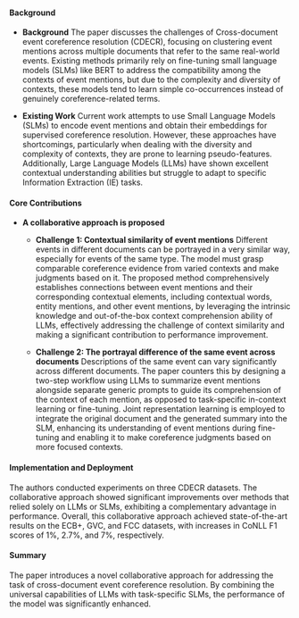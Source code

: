 #### Background
- **Background**
  The paper discusses the challenges of Cross-document event coreference resolution (CDECR), focusing on clustering event mentions across multiple documents that refer to the same real-world events. Existing methods primarily rely on fine-tuning small language models (SLMs) like BERT to address the compatibility among the contexts of event mentions, but due to the complexity and diversity of contexts, these models tend to learn simple co-occurrences instead of genuinely coreference-related terms.
  
- **Existing Work**
  Current work attempts to use Small Language Models (SLMs) to encode event mentions and obtain their embeddings for supervised coreference resolution. However, these approaches have shortcomings, particularly when dealing with the diversity and complexity of contexts, they are prone to learning pseudo-features. Additionally, Large Language Models (LLMs) have shown excellent contextual understanding abilities but struggle to adapt to specific Information Extraction (IE) tasks.

#### Core Contributions
  - **A collaborative approach is proposed**
    - **Challenge 1: Contextual similarity of event mentions**
      Different events in different documents can be portrayed in a very similar way, especially for events of the same type. The model must grasp comparable coreference evidence from varied contexts and make judgments based on it. The proposed method comprehensively establishes connections between event mentions and their corresponding contextual elements, including contextual words, entity mentions, and other event mentions, by leveraging the intrinsic knowledge and out-of-the-box context comprehension ability of LLMs, effectively addressing the challenge of context similarity and making a significant contribution to performance improvement.
      
    - **Challenge 2: The portrayal difference of the same event across documents**
      Descriptions of the same event can vary significantly across different documents. The paper counters this by designing a two-step workflow using LLMs to summarize event mentions alongside separate generic prompts to guide its comprehension of the context of each mention, as opposed to task-specific in-context learning or fine-tuning. Joint representation learning is employed to integrate the original document and the generated summary into the SLM, enhancing its understanding of event mentions during fine-tuning and enabling it to make coreference judgments based on more focused contexts.

#### Implementation and Deployment
The authors conducted experiments on three CDECR datasets. The collaborative approach showed significant improvements over methods that relied solely on LLMs or SLMs, exhibiting a complementary advantage in performance. Overall, this collaborative approach achieved state-of-the-art results on the ECB+, GVC, and FCC datasets, with increases in CoNLL F1 scores of 1%, 2.7%, and 7%, respectively.

#### Summary
The paper introduces a novel collaborative approach for addressing the task of cross-document event coreference resolution. By combining the universal capabilities of LLMs with task-specific SLMs, the performance of the model was significantly enhanced.